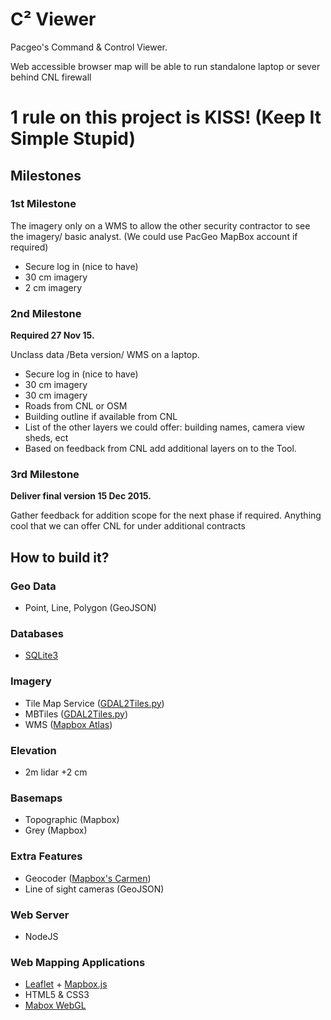 C&#178; Viewer
=============

Pacgeo's Command &amp; Control Viewer.

Web accessible browser map will be able to run standalone laptop or sever behind CNL firewall

# 1 rule on this project is KISS! (Keep It Simple Stupid)

## Milestones

### 1st Milestone

The imagery only on a WMS to allow the other security contractor to see the imagery/ basic analyst. (We could use PacGeo MapBox account if required)

- Secure log in (nice to have)
- 30 cm imagery
- 2 cm imagery

### 2nd Milestone

**Required 27 Nov 15.**

Unclass data /Beta version/ WMS on a laptop.

- Secure log in (nice to have)
- 30 cm imagery
- 30 cm imagery
- Roads from CNL or OSM
- Building outline if available from CNL
- List of the other layers we could offer: building names, camera view sheds, ect
- Based on feedback from CNL add additional layers on to the Tool.

 
### 3rd Milestone

**Deliver final version 15 Dec 2015.**

Gather feedback for addition scope for the next phase if required. Anything cool that we can offer CNL for under additional contracts


## How to build it?

### Geo Data

- Point, Line, Polygon (GeoJSON)

### Databases

- [SQLite3](https://github.com/mapbox/node-sqlite3)

### Imagery

- Tile Map Service ([GDAL2Tiles.py](https://hub.docker.com/r/geodata/gdal/))
- MBTiles ([GDAL2Tiles.py](https://github.com/developmentseed/gdal2mb))
- WMS ([Mapbox Atlas](mapbox.com/atlas))
 
### Elevation

- 2m lidar +2 cm

### Basemaps

- Topographic (Mapbox)
- Grey (Mapbox)

### Extra Features

- Geocoder ([Mapbox's Carmen](https://github.com/mapbox/carmen))
- Line of sight cameras (GeoJSON)

### Web Server

- NodeJS

### Web Mapping Applications

- [Leaflet](http://leafletjs.com/) + [Mapbox.js](https://github.com/mapbox/mapbox.js)
- HTML5 & CSS3
- [Mabox WebGL](https://github.com/mapbox/mapbox-gl-js)
